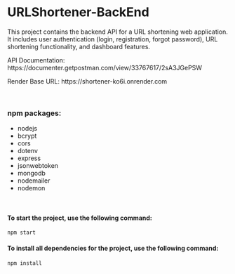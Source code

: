 # URLShortener-BackEnd

<p>This project contains the backend API for a URL shortening web application. It includes user authentication (login, registration, forgot password), URL shortening functionality, and dashboard features.</p>
<p>API Documentation: https://documenter.getpostman.com/view/33767617/2sA3JGePSW</p>
<p>Render Base URL: https://shortener-ko6i.onrender.com</p>
<br>

### npm packages:
<ul>
  <li>nodejs</li>
  <li>bcrypt</li>
  <li>cors</li>
  <li>dotenv</li>
  <li>express</li>
  <li>jsonwebtoken</li>
  <li>mongodb</li>
  <li>nodemailer</li>
  <li>nodemon</li>
</ul>
<br>

#### To start the project, use the following command:

```
npm start
```

#### To install all dependencies for the project, use the following command:

```
npm install
```

